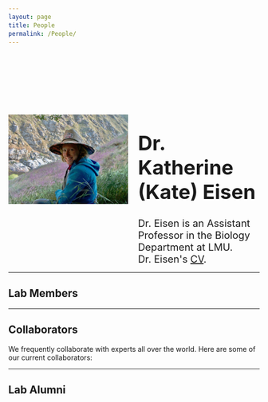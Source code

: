 ```yaml
---
layout: page
title: People
permalink: /People/
---
```


  <style>
  .container {
    display: flex;
    align-items: center;
    justify-content: center;
  }
  
  img {
    float: left;
  }
  
  .text {
    font-size: 20px;
    padding-left: 20px;
    padding-top: 20%;
    float: left;
  }
  </style>
  <body>
    <div class="container">
      <div class="image">
        <img src="/assets/Field_portrait.jpeg">
      </div>
      <div class="text">
        <h1> Dr. Katherine (Kate) Eisen</h1>
        Dr. Eisen is an Assistant Professor in the Biology Department at LMU. <br>
        Dr. Eisen's <a href="https://kate-eisen.github.io/CV">CV</a>.<br>
      </div>
    </div>
  </body>





______

## Lab Members


______

## Collaborators

We frequently collaborate with experts all over the world. Here are some of our current collaborators:


______

## Lab Alumni


